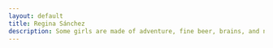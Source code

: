 ```yaml
---
layout: default
title: Regina Sánchez
description: Some girls are made of adventure, fine beer, brains, and no fear.
---
```

